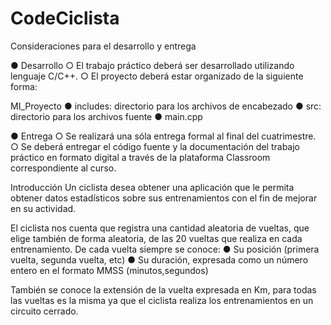 # CodeCiclista
Consideraciones para el desarrollo y entrega

● Desarrollo
○ El trabajo práctico deberá ser desarrollado utilizando lenguaje C/C++.
○ El proyecto deberá estar organizado de la siguiente forma:

MI_Proyecto
      ● includes: directorio para los archivos de encabezado
      ● src: directorio para los archivos fuente
      ● main.cpp

● Entrega
      ○ Se realizará una sóla entrega formal al final del cuatrimestre.
      ○ Se deberá entregar el código fuente y la documentación del trabajo práctico en
      formato digital a través de la plataforma Classroom correspondiente al curso.

Introducción
Un ciclista desea obtener una aplicación que le permita obtener datos estadísticos sobre sus
entrenamientos con el fin de mejorar en su actividad.

El ciclista nos cuenta que registra una cantidad aleatoria de vueltas, que elige también de forma
aleatoria, de las 20 vueltas que realiza en cada entrenamiento.
De cada vuelta siempre se conoce:
● Su posición (primera vuelta, segunda vuelta, etc)
● Su duración, expresada como un número entero en el formato MMSS
(minutos,segundos)

También se conoce la extensión de la vuelta expresada en Km, para todas las vueltas es la
misma ya que el ciclista realiza los entrenamientos en un circuito cerrado.
